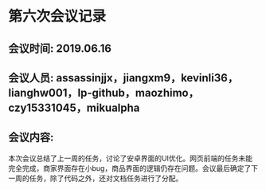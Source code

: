 # 第六次会议记录

## 会议时间: 2019.06.16

## 会议人员: assassinjjx，jiangxm9，kevinli36，lianghw001，lp-github，maozhimo，czy15331045，mikualpha

## 会议内容:

本次会议总结了上一周的任务，讨论了安卓界面的UI优化。网页前端的任务未能完全完成，商家界面存在小bug，商品界面的逻辑仍存在问题。会议最后确定了下一周的任务，除了代码之外，还对文档任务进行了分配。
